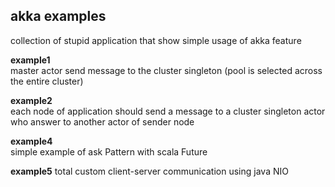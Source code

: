 ## akka examples
collection of stupid application that show simple usage of akka feature


**example1**  
master actor send message to the cluster singleton (pool is selected across the entire cluster)


**example2**  
each node of application should send a message to a cluster singleton actor who answer to another actor of sender node


**example4**  
simple example of ask Pattern with scala Future


**example5**
total custom client-server communication using java NIO
